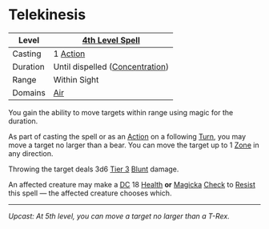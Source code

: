 # Telekinesis

| Level    | [4th Level Spell](4th%20Level%20Spells.md)                           |
| -------- | --------------------------------------------------------------------- |
| Casting  | 1 [Action](../../../../Game%20Procedures/Core%20Procedures/Action.md) |
| Duration | Until dispelled ([Concentration](../../Concentration.md))             |
| Range    | Within Sight                                                          |
| Domains  | [Air](../../Spell%20Domains/Air.md)                                   |

You gain the ability to move targets within range using magic for the duration.

As part of casting the spell or as an [Action](../../../../Game%20Procedures/Core%20Procedures/Action.md) on a following [Turn](../../../../Game%20Procedures/Core%20Procedures/Turn.md), you may move a target no larger than a bear. You can move the target up to 1 [Zone](../../../../Game%20Procedures/Core%20Procedures/Zone.md) in any direction.

Throwing the target deals 3d6 [Tier 3](../../../../Game%20Procedures/Combat/Damage/Damage%20Tiers/Tier%203.md) [Blunt](../../../../Game%20Procedures/Combat/Damage/Damage%20Types/Blunt.md) damage.

An affected creature may make a [DC](../../../../Game%20Procedures/Core%20Procedures/DC.md) 18 [Health](../../../../Player%20Characters/Attributes/Health.md) **or** [Magicka](../../../../Player%20Characters/Attributes/Magicka.md) [Check](../../../../Game%20Procedures/Core%20Procedures/Check.md) to [Resist](../../Resist.md) this spell — the affected creature chooses which.

---
*Upcast: At 5th level, you can move a target no larger than a T-Rex.*
